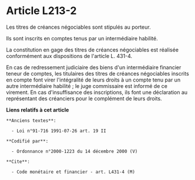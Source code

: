 # Article L213-2

Les titres de créances négociables sont stipulés au porteur.

Ils sont inscrits en comptes tenus par un intermédiaire habilité.

La constitution en gage des titres de créances négociables est réalisée conformément aux dispositions de l'article L. 431-4.

En cas de redressement judiciaire des biens d'un intermédiaire financier teneur de comptes, les titulaires des titres de
créances négociables inscrits en compte font virer l'intégralité de leurs droits à un compte tenu par un autre intermédiaire
habilité ; le juge commissaire est informé de ce virement. En cas d'insuffisance des inscriptions, ils font une déclaration
au représentant des créanciers pour le complément de leurs droits.

**Liens relatifs à cet article**

	**Anciens textes**:

	  - Loi n°91-716 1991-07-26 art. 19 II

	**Codifié par**:

	  - Ordonnance n°2000-1223 du 14 décembre 2000 (V)

	**Cite**:

	  - Code monétaire et financier - art. L431-4 (M)
